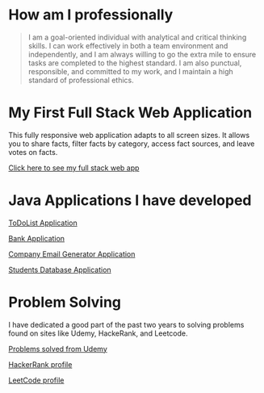 
# How am I professionally

> I am a goal-oriented individual with
> analytical and critical thinking skills.
> I can work effectively in both a team
> environment and independently, and I am
> always willing to go the extra mile to
> ensure tasks are completed to the highest
> standard. I am also punctual, responsible,
> and committed to my work, and I maintain a
>  high standard of professional ethics.

# My First Full Stack Web Application

This fully responsive web application adapts to all screen sizes. It allows you to share facts, filter facts by category, access fact sources,
and leave votes on facts.

<a href="https://myfirstfullstackwebapp.netlify.app/" target="_blank">Click here to see my full stack web app </a>


# Java Applications I have developed

<a href="https://github.com/DiegoVega87/TodoList/tree/main#todo-list-application" target="_blank"> ToDoList Application </a>

<a href="https://github.com/DiegoVega87/BankApplication#bank-application" target="_blank"> Bank Application</a>

<a href="https://github.com/DiegoVega87/Email-Application#email-application" target="_blank"> Company Email Generator Application</a>

<a href="https://github.com/DiegoVega87/StudentDatabaseApp?tab=readme-ov-file#student-database-application" target="_blank"> Students Database Application </a>

# Problem Solving

I have dedicated a good part of the past two years to solving problems found on sites like Udemy, HackeRank, and Leetcode.

<a href="https://github.com/stars/DiegoVega87/lists/practice-problems-for-interviews" target="_blank"> Problems solved from Udemy</a>

<a href="https://www.hackerrank.com/profile/Diego_V87" target="_blank">HackerRank profile </a>

<a href="https://leetcode.com/Dvega87/" target="_blank"> LeetCode profile</a>


